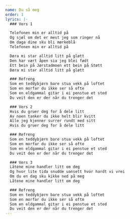 ```yaml
---
name: Du så meg
order: 1
lyrics: |-
  ### Vers 1

  Telefonen min er alltid på  
  Og sjøl om det er mest jeg som ringer nå  
  Om daga dine sku bli mørkeblå  
  Telefonen min er alltid på

  Døra mi star alltid litt på gløtt  
  Den har vært åpen sia jeg blei født  
  Ett bein på Jørstadmoen ett bein på Støtt  
  Døra mi star alltid litt på gløtt

  ### Refreng
  Som en teddybjørn bare stua vekk på loftet  
  Som en morfar du ikke ser så ofte  
  Som en eldgammal gitar i ei penstue et sted  
  Du veit den er der når du trenger det 

  ### Vers 2
  Hvis du gruer deg for å dele litt  
  Av noen tanker du ikke helt blir kvitt  
  Alle jeg kjenner surrer rundt med sitt  
  Hvis du gruer deg for å dele litt

  ### Refreng
  Som en teddybjørn bare stua vekk på loftet  
  Som en morfar du ikke ser så ofte  
  Som en eldgammal gitar i ei penstue et sted  
  Du veit den er der når du trenger det 

  ### Vers 3
  Låtene mine handler litt om deg  
  Og hvor lite tida snudde uansett hvor hardt vi vrei  
  Om du en dag sku kikke ned på meg  
  Låtene mine handler litt om deg

  ### Refreng
  Som en teddybjørn bare stua vekk på loftet  
  Som en morfar du ikke ser så ofte  
  Som en eldgammal gitar i ei penstue et sted  
  Du veit den er der når du trenger det
---
```

